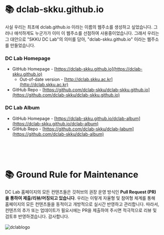 # 📚 dclab-skku.github.io

사실 우리는 최초에 dclab.github.io 이라는 이름의 웹주소를 생성하고 싶었습니다. 그러나 애석하게도 누군가가 이미 이 웹주소를 선점하여 사용중이었습니다. 그래서 우리는 그 대안으로 "SKKU DC Lab"의 의미를 담아, "dclab-skku.github.io" 이라는 웹주소를 만들었습니다. 

### DC Lab Homepage
* GitHub Homepage - [https://dclab-skku.github.io](https://dclab-skku.github.io)
  * Out-of-date version - [http://dclab.skku.ac.kr](http://dclab.skku.ac.kr)
* GitHub Repo - [https://github.com/dclab-skku/dclab-skku.github.io](https://github.com/dclab-skku/dclab-skku.github.io)


### DC Lab Album
* GitHub Homepage - [https://dclab-skku.github.io/dclab-album](https://dclab-skku.github.io/dclab-album)
* GitHub Repo - [https://github.com/dclab-skku/dclab-labum](https://github.com/dclab-skku/dclab-album)
<br>
<br>
<br>

# 📚 Ground Rule for Maintenance 
DC Lab 홈페이지의 모든 컨텐츠들은 깃허브의 권장 운영 방식인 **Pull Request (PR)을 통하여 제출/리뷰/머징되고 있습니다**. 우리는 이렇게 자율형 및 참여형 체계를 통해 홈페이지의 모든 컨텐츠들을 동적이고 개방적으로 실시간 반영하고 관리합니다. 따라서, 컨텐츠의 추가 또는 업데이트가 필요시에는 PR을 제출하여 주시면 적극적으로 리뷰 및 검토후 반영하겠습니다. 감사합니다. 
<br>
<br>
![dclablogo](./docs/assets/img/dclab.jpg)




